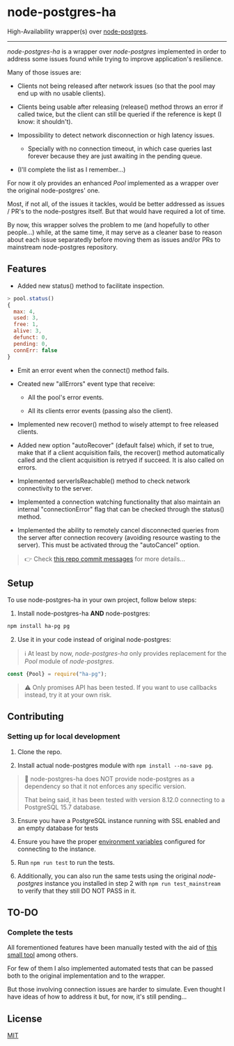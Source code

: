 node-postgres-ha
================

High-Availability wrapper(s) over
[node-postgres](https://github.com/brianc/node-postgres).

-------------------------

*node-postgres-ha* is a wrapper over *node-postgres* implemented in order to
address some issues found while trying to improve application's resilience.

Many of those issues are:

  * Clients not being released after network issues (so that the pool may end
    up with no usable clients).

  * Clients being usable after releasing (release() method throws an error if
    called twice, but the client can still be queried if the reference is kept
    (I know: it shouldn't).

  * Impossibility to detect network disconnection or high latency issues.
    - Specially with no connection timeout, in which case queries last forever
      because they are just awaiting in the pending queue.

  * (I'll complete the list as I remember...)


For now it oly provides an enhanced *Pool* implemented as a wrapper over the
original node-postgres' one.

Most, if not all, of the issues it tackles, would be better addressed as issues
/ PR's to the node-postgres itself. But that would have required a lot of time.

By now, this wrapper solves the problem to me (and hopefully to other
people...) while, at the same time, it may serve as a cleaner base to reason
about each issue separatedly before moving them as issues and/or PRs to
mainstream node-postgres repository.


## Features 

  * Added new status() method to facilitate inspection.

```javascript
> pool.status()
{
  max: 4,
  used: 3,
  free: 1,
  alive: 3,
  defunct: 0,
  pending: 0,
  connErr: false
}
```

  * Emit an error event when the connect() method fails.

  * Created new "allErrors" event type that receive:

    - All the pool's error events.

    - All its clients error events (passing also the client).
                   
  * Implemented new recover() method to wisely attempt to free released clients.


  * Added new option "autoRecover" (default false) which, if set to true, make
    that if a client acquisition fails, the recover() method automatically
    called and the client acquisition is retryed if succeed. It is also called
    on errors.

     
  * Implemented serverIsReachable() method to check network connectivity to the
    server.

  * Implemented a connection watching functionality that also maintain an
    internal "connectionError" flag that can be checked through the status()
    method.

  * Implemented the ability to remotely cancel disconnected queries from the
    server after connection recovery (avoiding resource wasting to the server).
    This must be activated throug the "autoCancel" option.


> 👉 Check [this repo commit
> messages](https://github.com/bitifet/node-postgres-ha/commits/main/) for more
> details...


## Setup

To use node-postgres-ha in your own project, follow below steps:

1. Install node-postgres-ha **AND** node-postgres:

```sh
npm install ha-pg pg
```

2. Use it in your code instead of original node-postgres:

> ℹ️  At least by now, *node-postgres-ha* only provides replacement for the *Pool*
> module of *node-postgres*.

```javascript
const {Pool} = require("ha-pg");
```

> ⚠️  Only promises API has been tested. If you want to use callbacks instead, try
> it at your own risk.



## Contributing

### Setting up for local development

  1. Clone the repo.

  2. Install actual node-postgres module with `npm install --no-save pg`.


> 📌 node-postgres-ha does NOT provide node-postgres as a dependency so that it
> not enforces any specific version.
> 
> That being said, it has been tested with version 8.12.0 connecting to a
> PostgreSQL 15.7 database.


  3. Ensure you have a PostgreSQL instance running with SSL enabled and an
     empty database for tests

  4. Ensure you have the proper [environment
     variables](https://www.postgresql.org/docs/current/libpq-envars.html#LIBPQ-ENVARS)
     configured for connecting to the instance.

  5. Run `npm run test` to run the tests.

  6. Additionally, you can also run the same tests using the original
     *node-postgres* instance you installed in step 2 with `npm run
     test_mainstream` to verify that they still DO NOT PASS in it.



## TO-DO

### Complete the tests

All forementioned features have been manually tested with the aid of [this
small tool](https://www.npmjs.com/package/netjam) among others.

For few of them I also implemented automated tests that can be passed both to
the original implementation and to the wrapper.

But those involving connection issues are harder to simulate. Even thought I
have ideas of how to address it but, for now, it's still pending...



## License

  [MIT](LICENSE)

